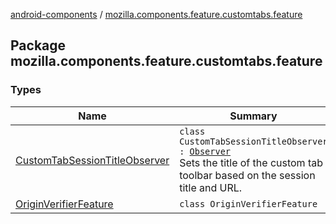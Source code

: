 [android-components](../index.md) / [mozilla.components.feature.customtabs.feature](./index.md)

## Package mozilla.components.feature.customtabs.feature

### Types

| Name | Summary |
|---|---|
| [CustomTabSessionTitleObserver](-custom-tab-session-title-observer/index.md) | `class CustomTabSessionTitleObserver : `[`Observer`](../mozilla.components.browser.session/-session/-observer/index.md)<br>Sets the title of the custom tab toolbar based on the session title and URL. |
| [OriginVerifierFeature](-origin-verifier-feature/index.md) | `class OriginVerifierFeature` |
